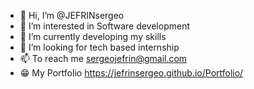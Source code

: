 - 👋 Hi, I’m @JEFRINsergeo
- 👀 I’m interested in Software development 
- 🌱 I’m currently developing my skills
- 💞️ I’m looking for tech based internship 
- 📫 To reach me sergeojefrin@gmail.com
- 😁 My Portfolio https://jefrinsergeo.github.io/Portfolio/
